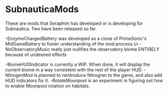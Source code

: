 # SubnauticaMods
These are mods that Seraphim has developed or is developing for Subnautica. Two have been released so far.

-EnzymeChargedBattery was developed as a clone of PrimeSonic's MidGameBattery to foster understanding of the mod process.\n
-NoObservatoryMusic really just nullifies the observatory biome ENTIRELY because of undesired effects

-BiomeHUDIndicator is currently a WIP. When done, it will display the current biome in a way consistent with the rest of the player HUD.
-NitrogenMod is planned to reintroduce Nitrogren to the game, and also add HUD indicators for it.
-RotateMoonpool is an experiment in figuring out how to enable Moonpool rotation on habitats.
